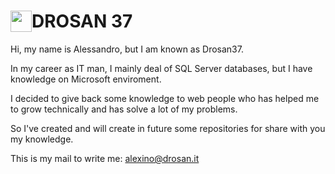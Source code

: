 <H1>
  <img src="https://user-images.githubusercontent.com/6999182/151562047-0976cb8c-2634-44d4-a231-912fee7bd6fa.png" style="float: left; width: 34px; height:34px">
  DROSAN 37
</H1>

Hi, my name is Alessandro, but I am known as Drosan37.

In my career as IT man, I mainly deal of SQL Server databases, but I have knowledge on Microsoft enviroment.

I decided to give back some knowledge to web people who has helped me to grow technically and has solve a lot of my problems.

So I've created and will create in future some repositories for share with you my knowledge.

This is my mail to write me: alexino@drosan.it
